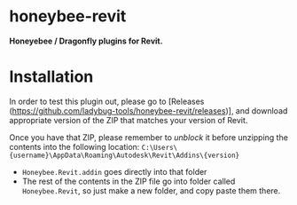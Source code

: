 # honeybee-revit

<b>Honeyebee / Dragonfly plugins for Revit.</b>

# Installation

In order to test this plugin out, please go to [Releases (https://github.com/ladybug-tools/honeybee-revit/releases)], and download appropriate version of the ZIP that matches your version of Revit. 

Once you have that ZIP, please remember to *unblock* it before unzipping the contents into the following location: `C:\Users\{username}\AppData\Roaming\Autodesk\Revit\Addins\{version}`
- `Honeybee.Revit.addin` goes directly into that folder
- The rest of the contents in the ZIP file go into folder called `Honeybee.Revit`, so just make a new folder, and copy paste them there.
